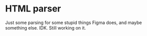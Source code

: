 # HTML parser

Just some parsing for some stupid things Figma does, and maybe something else. IDK. Still working on it.
